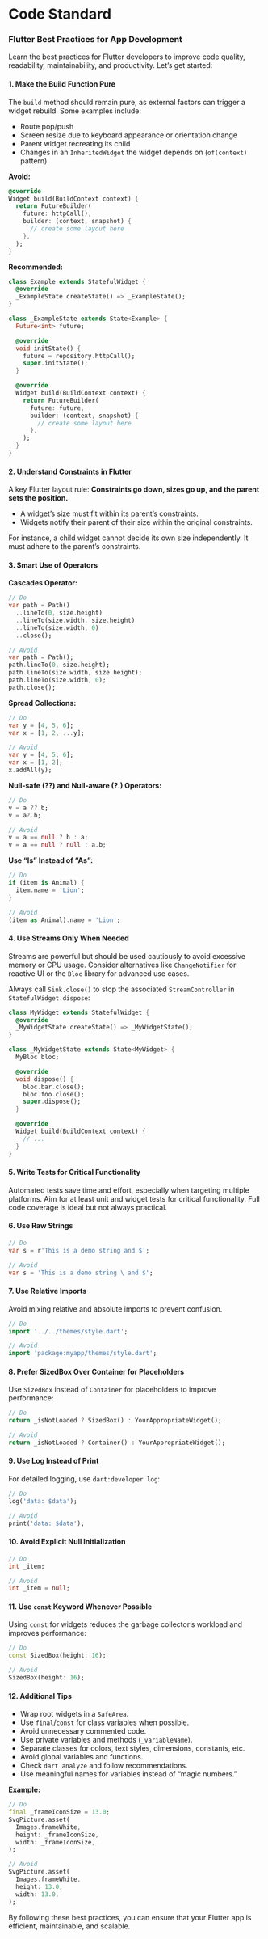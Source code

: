 # Code Standard
### Flutter Best Practices for App Development

Learn the best practices for Flutter developers to improve code quality, readability, maintainability, and productivity. Let’s get started:

#### 1. Make the Build Function Pure
The `build` method should remain pure, as external factors can trigger a widget rebuild. Some examples include:

- Route pop/push
- Screen resize due to keyboard appearance or orientation change
- Parent widget recreating its child
- Changes in an `InheritedWidget` the widget depends on (`of(context)` pattern)

**Avoid:**
```dart
@override
Widget build(BuildContext context) {
  return FutureBuilder(
    future: httpCall(),
    builder: (context, snapshot) {
      // create some layout here
    },
  );
}
```

**Recommended:**
```dart
class Example extends StatefulWidget {
  @override
  _ExampleState createState() => _ExampleState();
}

class _ExampleState extends State<Example> {
  Future<int> future;

  @override
  void initState() {
    future = repository.httpCall();
    super.initState();
  }

  @override
  Widget build(BuildContext context) {
    return FutureBuilder(
      future: future,
      builder: (context, snapshot) {
        // create some layout here
      },
    );
  }
}
```

#### 2. Understand Constraints in Flutter
A key Flutter layout rule: **Constraints go down, sizes go up, and the parent sets the position.**

- A widget’s size must fit within its parent’s constraints.
- Widgets notify their parent of their size within the original constraints.

For instance, a child widget cannot decide its own size independently. It must adhere to the parent’s constraints.

#### 3. Smart Use of Operators

**Cascades Operator:**
```dart
// Do
var path = Path()
  ..lineTo(0, size.height)
  ..lineTo(size.width, size.height)
  ..lineTo(size.width, 0)
  ..close();

// Avoid
var path = Path();
path.lineTo(0, size.height);
path.lineTo(size.width, size.height);
path.lineTo(size.width, 0);
path.close();
```

**Spread Collections:**
```dart
// Do
var y = [4, 5, 6];
var x = [1, 2, ...y];

// Avoid
var y = [4, 5, 6];
var x = [1, 2];
x.addAll(y);
```

**Null-safe (??) and Null-aware (?.) Operators:**
```dart
// Do
v = a ?? b;
v = a?.b;

// Avoid
v = a == null ? b : a;
v = a == null ? null : a.b;
```

**Use “Is” Instead of “As”:**
```dart
// Do
if (item is Animal) {
  item.name = 'Lion';
}

// Avoid
(item as Animal).name = 'Lion';
```

#### 4. Use Streams Only When Needed
Streams are powerful but should be used cautiously to avoid excessive memory or CPU usage. Consider alternatives like `ChangeNotifier` for reactive UI or the `Bloc` library for advanced use cases.

Always call `Sink.close()` to stop the associated `StreamController` in `StatefulWidget.dispose`:
```dart
class MyWidget extends StatefulWidget {
  @override
  _MyWidgetState createState() => _MyWidgetState();
}

class _MyWidgetState extends State<MyWidget> {
  MyBloc bloc;

  @override
  void dispose() {
    bloc.bar.close();
    bloc.foo.close();
    super.dispose();
  }

  @override
  Widget build(BuildContext context) {
    // ...
  }
}
```

#### 5. Write Tests for Critical Functionality
Automated tests save time and effort, especially when targeting multiple platforms. Aim for at least unit and widget tests for critical functionality. Full code coverage is ideal but not always practical.

#### 6. Use Raw Strings
```dart
// Do
var s = r'This is a demo string and $';

// Avoid
var s = 'This is a demo string \ and $';
```

#### 7. Use Relative Imports
Avoid mixing relative and absolute imports to prevent confusion.
```dart
// Do
import '../../themes/style.dart';

// Avoid
import 'package:myapp/themes/style.dart';
```

#### 8. Prefer SizedBox Over Container for Placeholders
Use `SizedBox` instead of `Container` for placeholders to improve performance:
```dart
// Do
return _isNotLoaded ? SizedBox() : YourAppropriateWidget();

// Avoid
return _isNotLoaded ? Container() : YourAppropriateWidget();
```

#### 9. Use Log Instead of Print
For detailed logging, use `dart:developer log`:
```dart
// Do
log('data: $data');

// Avoid
print('data: $data');
```

#### 10. Avoid Explicit Null Initialization
```dart
// Do
int _item;

// Avoid
int _item = null;
```

#### 11. Use `const` Keyword Whenever Possible
Using `const` for widgets reduces the garbage collector’s workload and improves performance:
```dart
// Do
const SizedBox(height: 16);

// Avoid
SizedBox(height: 16);
```

#### 12. Additional Tips
- Wrap root widgets in a `SafeArea`.
- Use `final`/`const` for class variables when possible.
- Avoid unnecessary commented code.
- Use private variables and methods (`_variableName`).
- Separate classes for colors, text styles, dimensions, constants, etc.
- Avoid global variables and functions.
- Check `dart analyze` and follow recommendations.
- Use meaningful names for variables instead of “magic numbers.”

**Example:**
```dart
// Do
final _frameIconSize = 13.0;
SvgPicture.asset(
  Images.frameWhite,
  height: _frameIconSize,
  width: _frameIconSize,
);

// Avoid
SvgPicture.asset(
  Images.frameWhite,
  height: 13.0,
  width: 13.0,
);
```
By following these best practices, you can ensure that your Flutter app is efficient, maintainable, and scalable.
